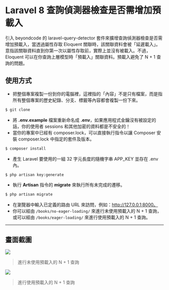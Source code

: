# Laravel 8 查詢偵測器檢查是否需增加預載入

引入 beyondcode 的 laravel-query-detector 套件來擴增查詢偵測器檢查是否需增加預載入，當透過屬性存取 Eloquent 關聯時，該關聯資料會被「延遲載入」。意指該關聯資料直到你第一次以屬性存取前，實際上並沒有被載入。不過，Eloquent 可以在你查詢上層模型時「預載入」關聯資料。預載入避免了 N + 1 查詢的問題。

## 使用方式
- 把整個專案複製一份到你的電腦裡，這裡指的「內容」不是只有檔案，而是指所有整個專案的歷史紀錄、分支、標籤等內容都會複製一份下來。
```sh
$ git clone
```
- 將 __.env.example__ 檔案重新命名成 __.env__，如果應用程式金鑰沒有被設定的話，你的使用者 sessions 和其他加密的資料都是不安全的！
- 當你的專案中已經有 composer.lock，可以直接執行指令以讓 Composer 安裝 composer.lock 中指定的套件及版本。
```sh
$ composer install
```
- 產生 Laravel 要使用的一組 32 字元長度的隨機字串 APP_KEY 並存在 .env 內。
```sh
$ php artisan key:generate
```
- 執行 __Artisan__ 指令的 __migrate__ 來執行所有未完成的遷移。
```sh
$ php artisan migrate
```
- 在瀏覽器中輸入已定義的路由 URL 來訪問，例如：http://127.0.0.1:8000。
- 你可以經由 `/books/no-eager-loading/` 來進行未使用預載入的 N + 1 查詢，或可以經由 `/books/eager-loading/` 來進行使用預載入的 N + 1 查詢。

----

## 畫面截圖
![](https://i.imgur.com/lil9M9s.png)
> 進行未使用預載入的 N + 1 查詢

![](https://i.imgur.com/7hzKhG9.png)
> 進行使用預載入的 N + 1 查詢

